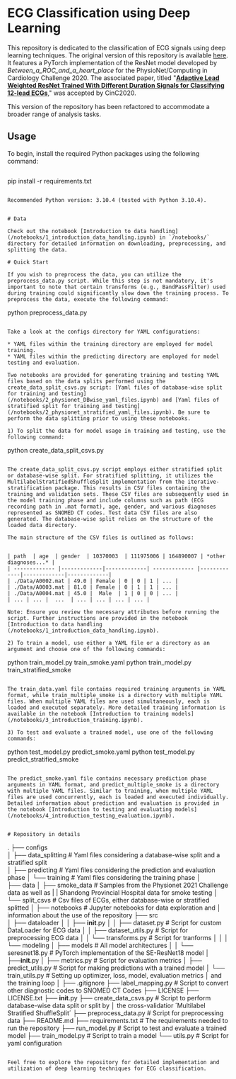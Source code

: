 # ECG Classification using Deep Learning

This repository is dedicated to the classification of ECG signals using deep learning techniques. The original version of this repository is available [here](https://github.com/ZhaoZhibin/Physionet2020model). It features a PyTorch implementation of the ResNet model developed by *Between_a_ROC_and_a_heart_place* for the PhysioNet/Computing in Cardiology Challenge 2020. The associated paper, titled "[**Adaptive Lead Weighted ResNet Trained With Different Duration Signals for Classifying 12-lead ECGs**](https://physionetchallenges.github.io/2020/papers/112.pdf)," was accepted by CinC2020.

This version of the repository has been refactored to accommodate a broader range of analysis tasks.

## Usage

To begin, install the required Python packages using the following command:

```shell

```
pip install -r requirements.txt
```

Recommended Python version: 3.10.4 (tested with Python 3.10.4).


# Data

Check out the notebook [Introduction to data handling](/notebooks/1_introduction_data_handling.ipynb) in `/notebooks/` directory for detailed information on downloading, preprocessing, and splitting the data.

# Quick Start

If you wish to preprocess the data, you can utilize the preprocess_data.py script. While this step is not mandatory, it's important to note that certain transforms (e.g., BandPassFilter) used during training could significantly slow down the training process. To preprocess the data, execute the following command:
```
python preprocess_data.py

```

Take a look at the configs directory for YAML configurations:

* YAML files within the training directory are employed for model training.
* YAML files within the predicting directory are employed for model testing and evaluation.

Two notebooks are provided for generating training and testing YAML files based on the data splits performed using the create_data_split_csvs.py script: [Yaml files of database-wise split for training and testing](/notebooks/2_physionet_DBwise_yaml_files.ipynb) and [Yaml files of stratified split for training and testing](/notebooks/2_physionet_stratified_yaml_files.ipynb). Be sure to perform the data splitting prior to using these notebooks.

1) To split the data for model usage in training and testing, use the following command:

```
python create_data_split_csvs.py

```

The create_data_split_csvs.py script employs either stratified split or database-wise split. For stratified splitting, it utilizes the MultilabelStratifiedShuffleSplit implementation from the iterative-stratification package. This results in CSV files containing the training and validation sets. These CSV files are subsequently used in the model training phase and include columns such as path (ECG recording path in .mat format), age, gender, and various diagnoses represented as SNOMED CT codes. Test data CSV files are also generated. The database-wise split relies on the structure of the loaded data directory.

The main structure of the CSV files is outlined as follows:


| path  | age  | gender  | 10370003  | 111975006 | 164890007 | *other diagnoses...* |
| ------------- |-------------|-------------| ------------- |-------------|-------------|-------------|
| ./Data/A0002.mat | 49.0 | Female | 0 | 0 | 1 | ... |
| ./Data/A0003.mat | 81.0 | Female | 0 | 1 | 1 | ... |
| ./Data/A0004.mat | 45.0 |  Male  | 1 | 0 | 0 | ... |
| ... | ... |  ...  | ... | ... | ... | ... |

Note: Ensure you review the necessary attributes before running the script. Further instructions are provided in the notebook [Introduction to data handling (/notebooks/1_introduction_data_handling.ipynb). 

2) To train a model, use either a YAML file or a directory as an argument and choose one of the following commands:

```
python train_model.py train_smoke.yaml
python train_model.py train_stratified_smoke

```

The train_data.yaml file contains required training arguments in YAML format, while train_multiple_smoke is a directory with multiple YAML files. When multiple YAML files are used simultaneously, each is loaded and executed separately. More detailed training information is available in the notebook [Introduction to training models](/notebooks/3_introduction_training.ipynb).

3) To test and evaluate a trained model, use one of the following commands:

```
python test_model.py predict_smoke.yaml
python test_model.py predict_stratified_smoke

```

The predict_smoke.yaml file contains necessary prediction phase arguments in YAML format, and predict_multiple_smoke is a directory with multiple YAML files. Similar to training, when multiple YAML files are used concurrently, each is loaded and executed individually. Detailed information about prediction and evaluation is provided in the notebook [Introduction to testing and evaluating models](/notebooks/4_introduction_testing_evaluation.ipynb).


# Repository in details

```
.
├── configs                      
│   ├── data_splitting           # Yaml files considering a database-wise split and a stratified split   
│   ├── predicting               # Yaml files considering the prediction and evaluation phase
│   └── training                 # Yaml files considering the training phase
│   
├── data
│   ├── smoke_data               # Samples from the Physionet 2021 Challenge data as well as
|   |                              Shandong Provincial Hospital data for smoke testing
│   └── split_csvs               # Csv files of ECGs, either database-wise or stratified splitted
│
├── notebooks                    # Jupyter notebooks for data exploration and 
│                                  information about the use of the repository
├── src        
│   ├── dataloader 
│   │   ├── __init__.py
│   │   ├── dataset.py           # Script for custom DataLoader for ECG data
│   │   ├── dataset_utils.py     # Script for preprocessing ECG data
│   │   └── transforms.py        # Script for tranforms
│   │
│   └── modeling 
│       ├── models               # All model architectures
│       │   └── seresnet18.py    # PyTorch implementation of the SE-ResNet18 model
│       ├──__init__.py
│       ├── metrics.py           # Script for evaluation metrics
│       ├── predict_utils.py     # Script for making predictions with a trained model
│       └── train_utils.py       # Setting up optimizer, loss, model, evaluation metrics
│                                  and the training loop
│
├── .gitignore
├── label_mapping.py             # Script to convert other diagnostic codes to SNOMED CT Codes
├── LICENSE
├── LICENSE.txt
├── __init__.py
├── create_data_csvs.py          # Script to perform database-wise data split or split by
│                                  the cross-validatior ´Multilabel Stratified ShuffleSplit´ 
├── preprocess_data.py           # Script for preprocessing data
├── README.md
├── requirements.txt             # The requirements needed to run the repository
├── run_model.py                # Script to test and evaluate a trained model
├── train_model.py               # Script to train a model
└── utils.py                     # Script for yaml configuration

```

Feel free to explore the repository for detailed implementation and utilization of deep learning techniques for ECG classification.
